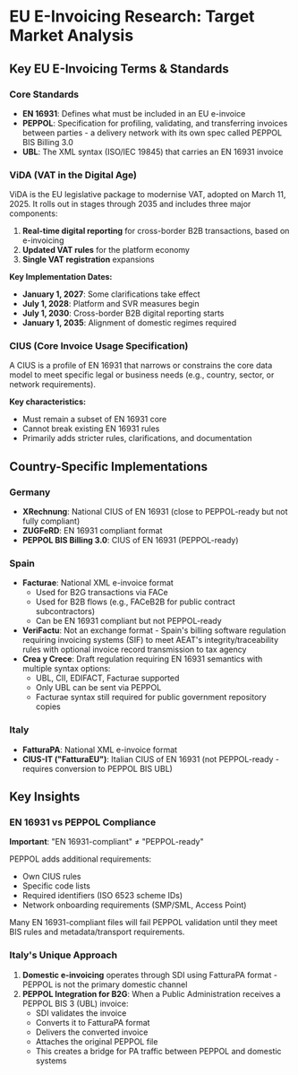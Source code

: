 # EU E-Invoicing Research: Target Market Analysis

## Key EU E-Invoicing Terms & Standards

### Core Standards
- **EN 16931**: Defines what must be included in an EU e-invoice
- **PEPPOL**: Specification for profiling, validating, and transferring invoices between parties - a delivery network with its own spec called PEPPOL BIS Billing 3.0
- **UBL**: The XML syntax (ISO/IEC 19845) that carries an EN 16931 invoice

### ViDA (VAT in the Digital Age)
ViDA is the EU legislative package to modernise VAT, adopted on March 11, 2025. It rolls out in stages through 2035 and includes three major components:

1. **Real-time digital reporting** for cross-border B2B transactions, based on e-invoicing
2. **Updated VAT rules** for the platform economy
3. **Single VAT registration** expansions

**Key Implementation Dates:**
- **January 1, 2027**: Some clarifications take effect
- **July 1, 2028**: Platform and SVR measures begin
- **July 1, 2030**: Cross-border B2B digital reporting starts
- **January 1, 2035**: Alignment of domestic regimes required

### CIUS (Core Invoice Usage Specification)
A CIUS is a profile of EN 16931 that narrows or constrains the core data model to meet specific legal or business needs (e.g., country, sector, or network requirements). 

**Key characteristics:**
- Must remain a subset of EN 16931 core
- Cannot break existing EN 16931 rules
- Primarily adds stricter rules, clarifications, and documentation

## Country-Specific Implementations

### Germany
- **XRechnung**: National CIUS of EN 16931 (close to PEPPOL-ready but not fully compliant)
- **ZUGFeRD**: EN 16931 compliant format
- **PEPPOL BIS Billing 3.0**: CIUS of EN 16931 (PEPPOL-ready)

### Spain
- **Facturae**: National XML e-invoice format
  - Used for B2G transactions via FACe
  - Used for B2B flows (e.g., FACeB2B for public contract subcontractors)
  - Can be EN 16931 compliant but not PEPPOL-ready
- **VeriFactu**: Not an exchange format - Spain's billing software regulation requiring invoicing systems (SIF) to meet AEAT's integrity/traceability rules with optional invoice record transmission to tax agency
- **Crea y Crece**: Draft regulation requiring EN 16931 semantics with multiple syntax options:
  - UBL, CII, EDIFACT, Facturae supported
  - Only UBL can be sent via PEPPOL
  - Facturae syntax still required for public government repository copies

### Italy
- **FatturaPA**: National XML e-invoice format
- **CIUS-IT ("FatturaEU")**: Italian CIUS of EN 16931 (not PEPPOL-ready - requires conversion to PEPPOL BIS UBL)

## Key Insights

### EN 16931 vs PEPPOL Compliance
**Important**: "EN 16931-compliant" ≠ "PEPPOL-ready"

PEPPOL adds additional requirements:
- Own CIUS rules
- Specific code lists
- Required identifiers (ISO 6523 scheme IDs)
- Network onboarding requirements (SMP/SML, Access Point)

Many EN 16931-compliant files will fail PEPPOL validation until they meet BIS rules and metadata/transport requirements.

### Italy's Unique Approach
1. **Domestic e-invoicing** operates through SDI using FatturaPA format - PEPPOL is not the primary domestic channel
2. **PEPPOL Integration for B2G**: When a Public Administration receives a PEPPOL BIS 3 (UBL) invoice:
   - SDI validates the invoice
   - Converts it to FatturaPA format
   - Delivers the converted invoice
   - Attaches the original PEPPOL file
   - This creates a bridge for PA traffic between PEPPOL and domestic systems